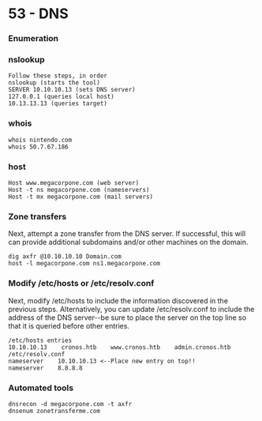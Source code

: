 # 53 - DNS

### Enumeration

### **nslookup**

```
Follow these steps, in order
nslookup (starts the tool)
SERVER 10.10.10.13 (sets DNS server)
127.0.0.1 (queries local host)
10.13.13.13 (queries target)
```

### whois

```
whois nintendo.com
whois 50.7.67.186
```

### host

```
Host www.megacorpone.com (web server)
Host -t ns megacorpone.com (nameservers)
Host -t mx megacorpone.com (mail servers)
```

### Zone transfers

Next, attempt a zone transfer from the DNS server. If successful, this will can provide additional subdomains and/or other machines on the domain.

```
dig axfr @10.10.10.10 Domain.com
host -l megacorpone.com ns1.megacorpone.com
```

### Modify /etc/hosts or /etc/resolv.conf

Next, modify /etc/hosts to include the information discovered in the previous steps. Alternatively, you can update /etc/resolv.conf to include the address of the DNS server--be sure to place the server on the top line so that it is queried before other entries.

```
/etc/hosts entries
10.10.10.13    cronos.htb    www.cronos.htb    admin.cronos.htb
/etc/resolv.conf
nameserver    10.10.10.13 <--Place new entry on top!!
nameserver    8.8.8.8
```

### Automated tools

```
dnsrecon -d megacorpone.com -t axfr
dnsenum zonetransferme.com
```

